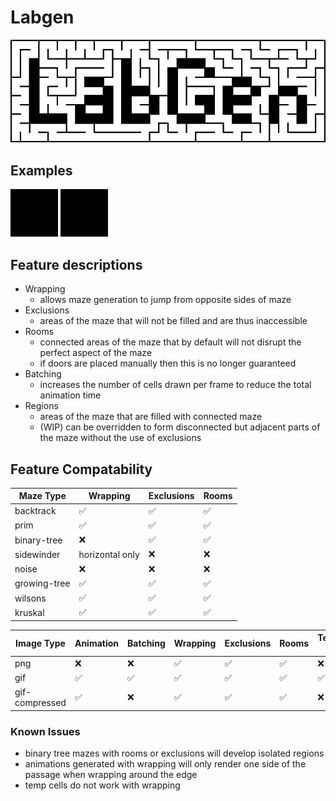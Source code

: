 # Labgen

![logo](examples/logo.png "logo")

## Examples
![compressed gif example](examples/example.gif "Kruskals Compressed Gif")
![compressed gif example](examples/example2.gif "Wilsons Compressed Gif with deadend removal")


## Feature descriptions
- Wrapping
  - allows maze generation to jump from opposite sides of maze
- Exclusions
  - areas of the maze that will not be filled and are thus inaccessible
- Rooms
  - connected areas of the maze that by default will not disrupt the perfect aspect of the maze
  - if doors are placed manually then this is no longer guaranteed
- Batching
  - increases the number of cells drawn per frame to reduce the total animation time
- Regions
  - areas of the maze that are filled with connected maze
  - (WIP) can be overridden to form disconnected but adjacent parts of the maze without the use of exclusions

## Feature Compatability

|  Maze Type | Wrapping | Exclusions | Rooms |
|------------|----------|------------|-------|
| backtrack    | ✅ | ✅ | ✅ |
| prim         | ✅ | ✅ | ✅ |
| binary-tree  | ❌ | ✅ | ✅ |
| sidewinder   | horizontal only | ❌ | ❌ |
| noise        | ❌ | ❌ | ❌ |
| growing-tree | ✅ | ✅ | ✅ |
| wilsons      | ✅ | ✅ | ✅ |
| kruskal      | ✅ | ✅ | ✅ |

|  Image Type | Animation | Batching | Wrapping | Exclusions | Rooms | Temporary Cells |
|-------------|-----------|----------|----------|------------|-------|---------|
| png            | ❌ | ❌ | ✅ | ✅ | ✅ | ❌ |
| gif            | ✅ | ✅ | ✅ | ✅ | ✅ | ✅ |
| gif-compressed | ✅ | ❌ | ✅ | ✅ | ✅ | ❌ |

### Known Issues

- binary tree mazes with rooms or exclusions will develop isolated regions
- animations generated with wrapping will only render one side of the passage when wrapping around the edge
- temp cells do not work with wrapping
